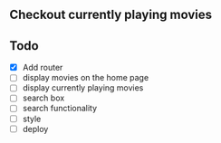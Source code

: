 ## Checkout currently playing movies

## Todo

- [X] Add router
- [ ] display movies on the home page
- [ ] display currently playing movies
- [ ] search box
- [ ] search functionality
- [ ] style
- [ ] deploy